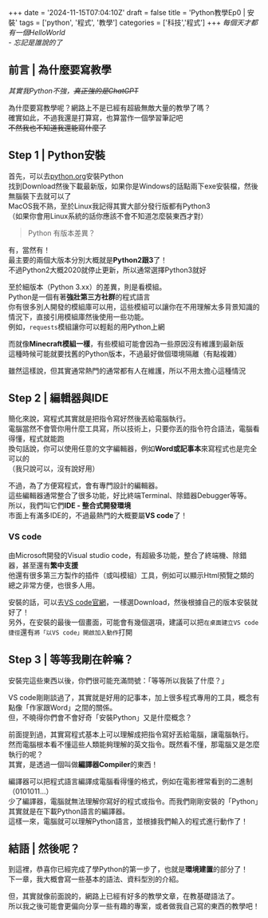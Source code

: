 +++
date = '2024-11-15T07:04:10Z'
draft = false
title = 'Python教學Ep0 | 安裝'
tags = ['python', '程式', '教學']
categories = ['科技','程式']
+++
*每個天才都有一個HelloWorld*  
*- 忘記是誰說的了*
## 前言 | 為什麼要寫教學
*其實我Python不強，~~真正強的是ChatGPT~~*

為什麼要寫教學呢？網路上不是已經有超級無敵大量的教學了嗎？  
確實如此，不過我還是打算寫，也算當作一個學習筆記吧  
~~不然我也不知道我還能寫什麼了~~

## Step 1 | Python安裝
首先，可以去[python.org](https://www.python.org/)安裝Python  
找到Download然後下載最新版，如果你是Windows的話點兩下exe安裝檔，然後無腦裝下去就可以了  
MacOS我不熟，至於Linux我記得其實大部分發行版都有Python3  
（如果你會用Linux系統的話你應該不會不知道怎麼裝東西才對）  
> Python 有版本差異？

有，當然有！  
最主要的兩個大版本分別大概就是**Python2跟3**了！  
不過Python2大概2020就停止更新，所以通常選擇Python3就好

至於細版本（Python 3.xx）的差異，則是看模組。  
Python是一個有著**強壯第三方社群**的程式語言  
你有很多別人開發的模組庫可以用，這些模組可以讓你在不用理解太多背景知識的情況下，直接引用模組庫然後使用一些功能。  
例如，`requests`模組讓你可以輕鬆的用Python上網

而就像**Minecraft模組一樣**，有些模組可能會因為一些原因沒有維護到最新版  
這種時候可能就要找舊的Python版本，不過最好做個環境隔離（有點複雜）  

雖然這樣說，但其實通常熱門的通常都有人在維護，所以不用太擔心這種情況  

## Step 2 | 編輯器與IDE
簡化來說，寫程式其實就是把指令寫好然後丟給電腦執行。  
電腦當然不會管你用什麼工具寫，所以技術上，只要你丟的指令符合語法，電腦看得懂，程式就能跑  
換句話說，你可以使用任意的文字編輯器，例如**Word或記事本**來寫程式也是完全可以的  
（我只說可以，沒有說好用）

不過，為了方便寫程式，會有專門設計的編輯器。  
這些編輯器通常整合了很多功能，好比終端Terminal、除錯器Debugger等等。  
所以，我們叫它們**IDE - 整合式開發環境**  
市面上有滿多IDE的，不過最熱門的大概要屬**VS code**了！
### VS code
由Microsoft開發的Visual studio code，有超級多功能，整合了終端機、除錯器，甚至還有**繁中支援**  
他還有很多第三方製作的插件（或叫模組）工具，例如可以顯示Html預覽之類的  
總之非常方便，也很多人用。

安裝的話，可以去[VS code官網](https://code.visualstudio.com/)，一樣選Download，然後根據自己的版本安裝就好了！  
另外，在安裝的最後一個畫面，可能會有幾個選項，建議可以把`在桌面建立VS code捷徑`還有`將「以VS code」開啟加入動作`打開

## Step 3 | 等等我剛在幹嘛？
安裝完這些東西以後，你們很可能充滿問號：「等等所以我裝了什麼？」  

VS code剛剛談過了，其實就是好用的記事本，加上很多程式專用的工具，概念有點像「作家跟Word」之間的關係。  
但，不曉得你們會不會好奇「安裝Python」又是什麼概念？

前面提到過，其實寫程式基本上可以理解成把指令寫好丟給電腦，讓電腦執行。  
然而電腦根本看不懂這些人類能夠理解的英文指令。既然看不懂，那電腦又是怎麼執行的呢？  
其實，是透過一個叫做**編譯器Compiler**的東西！

編譯器可以把程式語言編譯成電腦看得懂的格式，例如在電影裡常看到的二進制（0101011...）  
少了編譯器，電腦就無法理解你寫好的程式或指令。而我們剛剛安裝的「Python」其實就是在下載Python語言的編譯器。  
這樣一來，電腦就可以理解Python語言，並根據我們輸入的程式進行動作了！

## 結語 | 然後呢？
到這裡，恭喜你已經完成了學Python的第一步了，也就是**環境建置**的部分了！  
下一章，我大概會寫一些基本的語法、資料型別的介紹。

但，其實就像前面說的，網路上已經有好多的教學文章，在教基礎語法了。  
所以我之後可能會更偏向分享一些有趣的專案，或者做我自己寫的東西的教學吧！